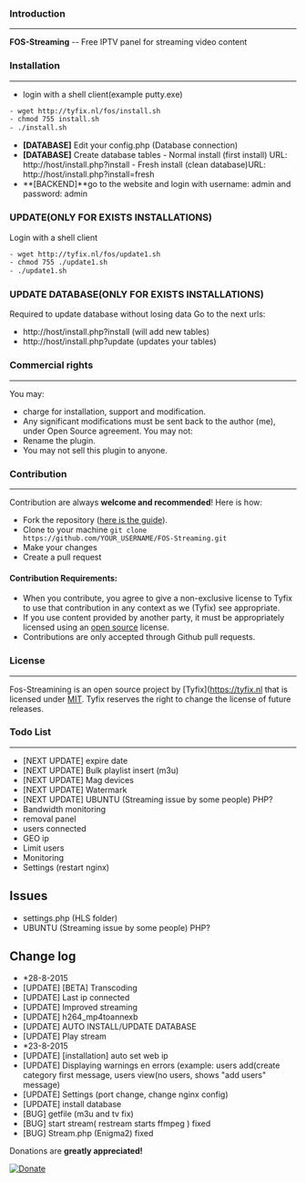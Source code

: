 ### Introduction
------------
**FOS-Streaming** -- Free IPTV panel for streaming video content

### Installation
------------
- login with a shell client(example putty.exe)
```sh
- wget http://tyfix.nl/fos/install.sh
- chmod 755 install.sh
- ./install.sh
```
- **[DATABASE]** Edit your config.php (Database connection)
- **[DATABASE]** Create database tables
        - Normal install (first install) URL: http://host/install.php?install
        - Fresh install (clean database)URL: http://host/install.php?install=fresh
- **[BACKEND]**go to the website and login with username: admin and password: admin

### UPDATE(ONLY FOR EXISTS INSTALLATIONS)
Login with a shell client
```sh
- wget http://tyfix.nl/fos/update1.sh
- chmod 755 ./update1.sh
- ./update1.sh
```
### UPDATE DATABASE(ONLY FOR EXISTS INSTALLATIONS)
Required to update database without losing data
Go to the next urls: 
- http://host/install.php?install (will add new tables)
- http://host/install.php?update (updates your tables)

### Commercial rights
------------
You may:
- charge for installation, support and modification.
- Any significant modifications must be sent back to the author (me), under Open Source agreement.
You may not:
- Rename the plugin.
- You may not sell this plugin to anyone.

### Contribution
------------
Contribution are always **welcome and recommended**! Here is how:

- Fork the repository ([here is the guide](https://help.github.com/articles/fork-a-repo/)).
- Clone to your machine ```git clone https://github.com/YOUR_USERNAME/FOS-Streaming.git```
- Make your changes
- Create a pull request

#### Contribution Requirements:

- When you contribute, you agree to give a non-exclusive license to Tyfix to use that contribution in any context as we (Tyfix) see appropriate.
- If you use content provided by another party, it must be appropriately licensed using an [open source](http://opensource.org/licenses) license.
- Contributions are only accepted through Github pull requests.

### License
-------
Fos-Streamining is an open source project by [Tyfix](https://tyfix.nl that is licensed under [MIT](http://opensource.org/licenses/MIT). Tyfix
reserves the right to change the license of future releases.


### Todo List
---------
-  [NEXT UPDATE] expire date
-  [NEXT UPDATE] Bulk playlist insert (m3u)
-  [NEXT UPDATE] Mag devices
-  [NEXT UPDATE] Watermark
-  [NEXT UPDATE] UBUNTU (Streaming issue by some people) PHP?
- Bandwidth monitoring
- removal panel
- users connected
- GEO ip
- Limit users
- Monitoring
- Settings (restart nginx)

Issues
----------
- settings.php (HLS folder)
- UBUNTU (Streaming issue by some people) PHP?


Change log
----------
- *28-8-2015
- [UPDATE] [BETA] Transcoding
- [UPDATE] Last ip connected
- [UPDATE] Improved streaming
- [UPDATE] h264_mp4toannexb
- [UPDATE] AUTO INSTALL/UPDATE DATABASE
- [UPDATE] Play stream
- *23-8-2015
- [UPDATE] [installation] auto set web ip
- [UPDATE] Displaying warnings en errors (example: users add(create category first message, users view(no users, shows "add users" message)
- [UPDATE] Settings (port change, change nginx config)
- [UPDATE] install database
- [BUG] getfile (m3u and tv fix)
- [BUG] start stream( restream starts ffmpeg ) fixed
- [BUG] Stream.php (Enigma2) fixed


Donations are **greatly appreciated!**

[![Donate](https://www.paypalobjects.com/en_US/i/btn/btn_donateCC_LG.gif "Tyfix ")](https://www.paypal.com/cgi-bin/webscr?cmd=_s-xclick&hosted_button_id=6ATJFKYPFY65W "Donate")


